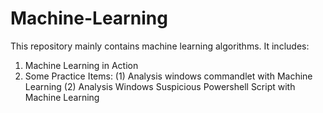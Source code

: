 # Machine-Learning

This repository mainly contains machine learning algorithms.
It includes:
  1. Machine Learning in Action
  2. Some Practice Items:
    (1) Analysis windows commandlet with Machine Learning
    (2) Analysis Windows Suspicious Powershell Script with Machine Learning

